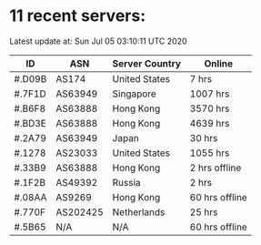 # 11 recent servers:

Latest update at: Sun Jul 05 03:10:11 UTC 2020

| ID | ASN | Server Country | Online |
| -- | --- | -------------- | ------ |
| #.D09B | AS174 | United States | 7 hrs |
| #.7F1D | AS63949 | Singapore | 1007 hrs |
| #.B6F8 | AS63888 | Hong Kong | 3570 hrs |
| #.BD3E | AS63888 | Hong Kong | 4639 hrs |
| #.2A79 | AS63949 | Japan | 30 hrs |
| #.1278 | AS23033 | United States | 1055 hrs |
| #.33B9 | AS63888 | Hong Kong | 2 hrs offline |
| #.1F2B | AS49392 | Russia | 2 hrs |
| #.08AA | AS9269 | Hong Kong | 60 hrs offline |
| #.770F | AS202425 | Netherlands | 25 hrs |
| #.5B65 | N/A | N/A | 60 hrs offline |

